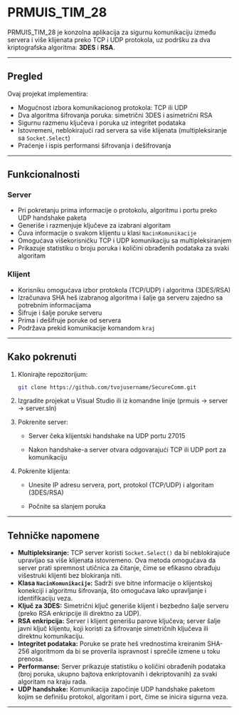 # PRMUIS_TIM_28

PRMUIS_TIM_28 je konzolna aplikacija za sigurnu komunikaciju između servera i više klijenata preko TCP i UDP protokola, uz podršku za dva kriptografska algoritma: **3DES** i **RSA**.

---

## Pregled

Ovaj projekat implementira:

- Mogućnost izbora komunikacionog protokola: TCP ili UDP  
- Dva algoritma šifrovanja poruka: simetrični 3DES i asimetrični RSA  
- Sigurnu razmenu ključeva i poruka uz integritet podataka  
- Istovremeni, neblokirajući rad servera sa više klijenata (multipleksiranje sa `Socket.Select`)  
- Praćenje i ispis performansi šifrovanja i dešifrovanja  

---

## Funkcionalnosti

### Server

- Pri pokretanju prima informacije o protokolu, algoritmu i portu preko UDP handshake paketa  
- Generiše i razmenjuje ključeve za izabrani algoritam  
- Čuva informacije o svakom klijentu u klasi `NacinKomunikacije`  
- Omogućava višekorisničku TCP i UDP komunikaciju sa multipleksiranjem  
- Prikazuje statistiku o broju poruka i količini obrađenih podataka za svaki algoritam  

### Klijent

- Korisniku omogućava izbor protokola (TCP/UDP) i algoritma (3DES/RSA)  
- Izračunava SHA heš izabranog algoritma i šalje ga serveru zajedno sa potrebnim informacijama  
- Šifruje i šalje poruke serveru  
- Prima i dešifruje poruke od servera  
- Podržava prekid komunikacije komandom `kraj`  

---

## Kako pokrenuti

1. Klonirajte repozitorijum:  
   ```bash
   git clone https://github.com/tvojusername/SecureComm.git

2. Izgradite projekat u Visual Studio ili iz komandne linije (prmuis -> server -> server.sln)

3. Pokrenite server:

    * Server čeka klijentski handshake na UDP portu 27015

    * Nakon handshake-a server otvara odgovarajući TCP ili UDP port za komunikaciju

4. Pokrenite klijenta:

    * Unesite IP adresu servera, port, protokol (TCP/UDP) i algoritam (3DES/RSA)

    * Počnite sa slanjem poruka

---

## Tehničke napomene

- **Multipleksiranje:** TCP server koristi `Socket.Select()` da bi neblokirajuće upravljao sa više klijenata istovremeno. Ova metoda omogućava da server prati spremnost utičnica za čitanje, čime se efikasno obrađuju višestruki klijenti bez blokiranja niti.
- **Klasa `NacinKomunikacije`:** Sadrži sve bitne informacije o klijentskoj konekciji i algoritmu šifrovanja, što omogućava lako upravljanje i identifikaciju veza.
- **Ključ za 3DES:** Simetrični ključ generiše klijent i bezbedno šalje serveru (preko RSA enkripcije ili direktno za UDP).
- **RSA enkripcija:** Server i klijent generišu parove ključeva; server šalje javni ključ klijentu, koji koristi za šifrovanje simetričnih ključeva ili direktnu komunikaciju.
- **Integritet podataka:** Poruke se prate heš vrednostima kreiranim SHA-256 algoritmom da bi se proverila ispravnost i sprečile izmene u toku prenosa.
- **Performanse:** Server prikazuje statistiku o količini obrađenih podataka (broj poruka, ukupno bajtova enkriptovanih i dekriptovanih) za svaki algoritam na kraju rada.
- **UDP handshake:** Komunikacija započinje UDP handshake paketom kojim se definišu protokol, algoritam i port, čime se inicira sigurna veza.

---

